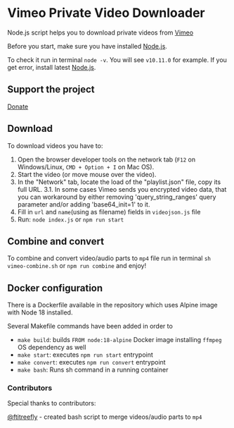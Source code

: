 # Vimeo Private Video Downloader

Node.js script helps you to download private videos from [Vimeo](https://vimeo.com)

Before you start, make sure you have installed [Node.js](https://nodejs.org/en/download/).

To check it run in terminal `node -v`. You will see `v10.11.0` for example. If you get error, install latest [Node.js](https://nodejs.org/en/download/).

## Support the project

[Donate](https://send.monobank.ua/jar/ABrTtpcSbR)

## Download

To download videos you have to:

1.  Open the browser developer tools on the network tab (`F12` on Windows/Linux, `CMD + Option + I` on Mac OS).
2.  Start the video (or move mouse over the video).
3.  In the "Network" tab, locate the load of the "playlist.json" file, copy its full URL.
3.1. In some cases Vimeo sends you encrypted video data, that you can workaround by either removing 'query_string_ranges' query parameter and/or adding 'base64_init=1' to it. 
4.  Fill in `url` and `name`(using as filename) fields in `videojson.js` file
5.  Run: `node index.js` or `npm run start`

## Combine and convert

To combine and convert video/audio parts to `mp4` file run in terminal `sh vimeo-combine.sh` or `npm run combine` and enjoy!

## Docker configuration

There is a Dockerfile available in the repository which uses Alpine image with Node 18 installed. 

Several Makefile commands have been added in order to 
- `make build`: builds `FROM node:18-alpine` Docker image installing `ffmpeg` OS dependency as well
- `make start`: executes `npm run start` entrypoint
- `make convert`: executes `npm run convert` entrypoint
- `make bash`: Runs sh command in a running container

### Contributors

Special thanks to contributors:

[@ftitreefly](https://github.com/ftitreefly/) - created bash script to merge videos/audio parts to `mp4`
